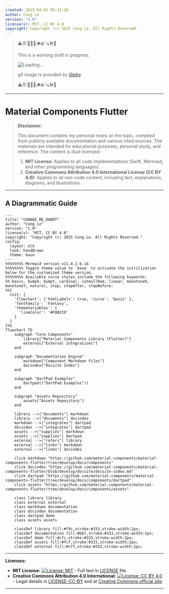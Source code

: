 ```yaml
---
created: 2025-04-01 05:31:26
author: Cong Le
version: "1.0"
license(s): MIT, CC BY 4.0
copyright: Copyright (c) 2025 Cong Le. All Rights Reserved.
---
```


> ⚠️🏗️🚧🦺🧱🪵🪨🪚🛠️👷
> 
> This is a working draft in progress.
> 
> ![Loading...](https://media2.giphy.com/media/v1.Y2lkPTc5MGI3NjExMXB4d3JnaHd5ejQ1Zzl4eTV6cTY4cnRscWIycjA3ODdkNmZwNnNzZCZlcD12MV9pbnRlcm5hbF9naWZfYnlfaWQmY3Q9Zw/fUePnDLdoXprbTeYww/giphy.gif)
> 
> gif image is provided by [Giphy](https://giphy.com)
> 
> ⚠️🏗️🚧🦺🧱🪵🪨🪚🛠️👷

----


# Material Components Flutter
> **Disclaimer:**
>
> This document contains my personal notes on the topic,
> compiled from publicly available documentation and various cited sources.
> The materials are intended for educational purposes, personal study, and reference.
> The content is dual-licensed:
> 1. **MIT License:** Applies to all code implementations (Swift, Mermaid, and other programming languages).
> 2. **Creative Commons Attribution 4.0 International License (CC BY 4.0):** Applies to all non-code content, including text, explanations, diagrams, and illustrations.
---


## A Diagrammatic Guide 


```mermaid
---
title: "CHANGE_ME_DADDY"
author: "Cong Le"
version: "1.0"
license(s): "MIT, CC BY 4.0"
copyright: "Copyright (c) 2025 Cong Le. All Rights Reserved."
config:
  layout: elk
  look: handDrawn
  theme: base
---
%%%%%%%% Mermaid version v11.4.1-b.14
%%%%%%%% Toggle theme value to `base` to activate the initilization below for the customized theme version.
%%%%%%%% Available curve styles include the following keywords:
%% basis, bumpX, bumpY, cardinal, catmullRom, linear, monotoneX, monotoneY, natural, step, stepAfter, stepBefore.
%%{
  init: {
    'flowchart': {'htmlLabels': true, 'curve': 'basis' },
    'fontFamily': 'Fantasy',
    'themeVariables': {
      'lineColor': '#F8B229'
    }
  }
}%%
flowchart TD
    subgraph "Core Components"
        library["Material Components Library (Flutter)"]
        external["External Integrations"]
    end

    subgraph "Documentation Engine"
        markdown["Component Markdown Files"]
        docindex["Docsite Index"]
    end

    subgraph "DartPad Examples"
        dartpad(("DartPad Examples"))
    end

    subgraph "Assets Repository"
        assets["Assets Repository"]
    end

    library -->|"documents"| markdown
    library -->|"documents"| docindex
    markdown -->|"integrates"| dartpad
    docindex -->|"integrates"| dartpad
    assets -->|"supplies"| markdown
    assets -->|"supplies"| dartpad
    external -->|"refers"| library
    external -->|"links"| markdown
    external -->|"links"| docindex

    click markdown "https://github.com/material-components/material-components-flutter/tree/develop/docs/components"
    click docindex "https://github.com/material-components/material-components-flutter/blob/develop/docsite/docsite-index.md"
    click dartpad "https://github.com/material-components/material-components-flutter/tree/develop/docs/components/dartpad"
    click assets "https://github.com/material-components/material-components-flutter/tree/develop/docs/components/assets"

    class library library
    class external external
    class markdown documentation
    class docindex documentation
    class dartpad demo
    class assets assets

    classDef library fill:#f9c,stroke:#333,stroke-width:2px;
    classDef documentation fill:#bbf,stroke:#333,stroke-width:2px;
    classDef demo fill:#cfc,stroke:#333,stroke-width:2px;
    classDef assets fill:#fcf,stroke:#333,stroke-width:2px;
    classDef external fill:#cff,stroke:#333,stroke-width:2px;

```




---
**Licenses:**

- **MIT License:**  [![License: MIT](https://img.shields.io/badge/License-MIT-yellow.svg)](LICENSE) - Full text in [LICENSE](LICENSE) file.
- **Creative Commons Attribution 4.0 International:** [![License: CC BY 4.0](https://licensebuttons.net/l/by/4.0/88x31.png)](LICENSE-CC-BY) - Legal details in [LICENSE-CC-BY](LICENSE-CC-BY) and at [Creative Commons official site](http://creativecommons.org/licenses/by/4.0/).

---

